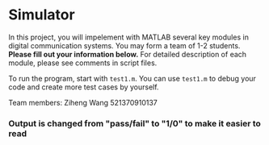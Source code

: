# Simulator

In this project, you will impelement with MATLAB several key modules in digital communication systems. You may form a team of 1-2 students. **Please fill out your information below.** For detailed description of each module, please see comments in script files.

To run the program, start with `test1.m`. You can use `test1.m` to debug your code and create more test cases by yourself.

Team members: Ziheng Wang 521370910137

### Output is changed from "pass/fail" to "1/0" to make it easier to read

